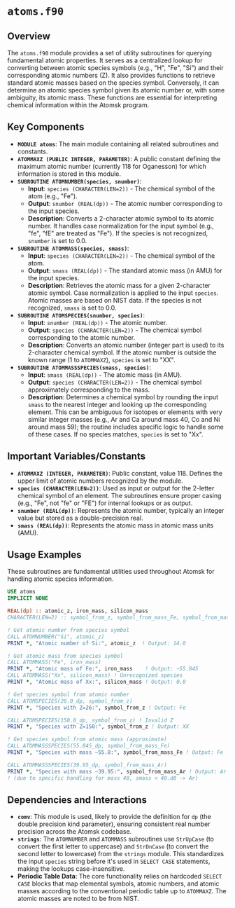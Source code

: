 # `atoms.f90`

## Overview

The `atoms.f90` module provides a set of utility subroutines for querying fundamental atomic properties. It serves as a centralized lookup for converting between atomic species symbols (e.g., "H", "Fe", "Si") and their corresponding atomic numbers (Z). It also provides functions to retrieve standard atomic masses based on the species symbol. Conversely, it can determine an atomic species symbol given its atomic number or, with some ambiguity, its atomic mass. These functions are essential for interpreting chemical information within the Atomsk program.

## Key Components

- **`MODULE atoms`**: The main module containing all related subroutines and constants.
- **`ATOMMAXZ (PUBLIC INTEGER, PARAMETER)`**: A public constant defining the maximum atomic number (currently 118 for Oganesson) for which information is stored in this module.
- **`SUBROUTINE ATOMNUMBER(species, snumber)`**:
    - **Input**: `species (CHARACTER(LEN=2))` - The chemical symbol of the atom (e.g., "Fe").
    - **Output**: `snumber (REAL(dp))` - The atomic number corresponding to the input species.
    - **Description**: Converts a 2-character atomic symbol to its atomic number. It handles case normalization for the input symbol (e.g., "fe", "fE" are treated as "Fe"). If the species is not recognized, `snumber` is set to 0.0.
- **`SUBROUTINE ATOMMASS(species, smass)`**:
    - **Input**: `species (CHARACTER(LEN=2))` - The chemical symbol of the atom.
    - **Output**: `smass (REAL(dp))` - The standard atomic mass (in AMU) for the input species.
    - **Description**: Retrieves the atomic mass for a given 2-character atomic symbol. Case normalization is applied to the input `species`. Atomic masses are based on NIST data. If the species is not recognized, `smass` is set to 0.0.
- **`SUBROUTINE ATOMSPECIES(snumber, species)`**:
    - **Input**: `snumber (REAL(dp))` - The atomic number.
    - **Output**: `species (CHARACTER(LEN=2))` - The chemical symbol corresponding to the atomic number.
    - **Description**: Converts an atomic number (integer part is used) to its 2-character chemical symbol. If the atomic number is outside the known range (1 to `ATOMMAXZ`), `species` is set to "XX".
- **`SUBROUTINE ATOMMASSSPECIES(smass, species)`**:
    - **Input**: `smass (REAL(dp))` - The atomic mass (in AMU).
    - **Output**: `species (CHARACTER(LEN=2))` - The chemical symbol approximately corresponding to the mass.
    - **Description**: Determines a chemical symbol by rounding the input `smass` to the nearest integer and looking up the corresponding element. This can be ambiguous for isotopes or elements with very similar integer masses (e.g., Ar and Ca around mass 40, Co and Ni around mass 59); the routine includes specific logic to handle some of these cases. If no species matches, `species` is set to "Xx".

## Important Variables/Constants

- **`ATOMMAXZ (INTEGER, PARAMETER)`**: Public constant, value 118. Defines the upper limit of atomic numbers recognized by the module.
- **`species (CHARACTER(LEN=2))`**: Used as input or output for the 2-letter chemical symbol of an element. The subroutines ensure proper casing (e.g., "Fe", not "fe" or "FE") for internal lookups or as output.
- **`snumber (REAL(dp))`**: Represents the atomic number, typically an integer value but stored as a double-precision real.
- **`smass (REAL(dp))`**: Represents the atomic mass in atomic mass units (AMU).

## Usage Examples

These subroutines are fundamental utilities used throughout Atomsk for handling atomic species information.

```fortran
USE atoms
IMPLICIT NONE

REAL(dp) :: atomic_z, iron_mass, silicon_mass
CHARACTER(LEN=2) :: symbol_from_z, symbol_from_mass_Fe, symbol_from_mass_Ar

! Get atomic number from species symbol
CALL ATOMNUMBER("Si", atomic_z)
PRINT *, "Atomic number of Si:", atomic_z  ! Output: 14.0

! Get atomic mass from species symbol
CALL ATOMMASS("Fe", iron_mass)
PRINT *, "Atomic mass of Fe:", iron_mass    ! Output: ~55.845
CALL ATOMMASS("Xx", silicon_mass) ! Unrecognized species
PRINT *, "Atomic mass of Xx:", silicon_mass ! Output: 0.0

! Get species symbol from atomic number
CALL ATOMSPECIES(26.0_dp, symbol_from_z)
PRINT *, "Species with Z=26:", symbol_from_z ! Output: Fe

CALL ATOMSPECIES(150.0_dp, symbol_from_z) ! Invalid Z
PRINT *, "Species with Z=150:", symbol_from_z ! Output: XX

! Get species symbol from atomic mass (approximate)
CALL ATOMMASSSPECIES(55.845_dp, symbol_from_mass_Fe)
PRINT *, "Species with mass ~55.8:", symbol_from_mass_Fe ! Output: Fe

CALL ATOMMASSSPECIES(39.95_dp, symbol_from_mass_Ar)
PRINT *, "Species with mass ~39.95:", symbol_from_mass_Ar ! Output: Ar
! (due to specific handling for mass 40, smass < 40.d0 -> Ar)
```

## Dependencies and Interactions

- **`comv`**: This module is used, likely to provide the definition for `dp` (the double precision kind parameter), ensuring consistent real number precision across the Atomsk codebase.
- **`strings`**: The `ATOMNUMBER` and `ATOMMASS` subroutines use `StrUpCase` (to convert the first letter to uppercase) and `StrDnCase` (to convert the second letter to lowercase) from the `strings` module. This standardizes the input `species` string before it's used in `SELECT CASE` statements, making the lookups case-insensitive.
- **Periodic Table Data**: The core functionality relies on hardcoded `SELECT CASE` blocks that map elemental symbols, atomic numbers, and atomic masses according to the conventional periodic table up to `ATOMMAXZ`. The atomic masses are noted to be from NIST.
